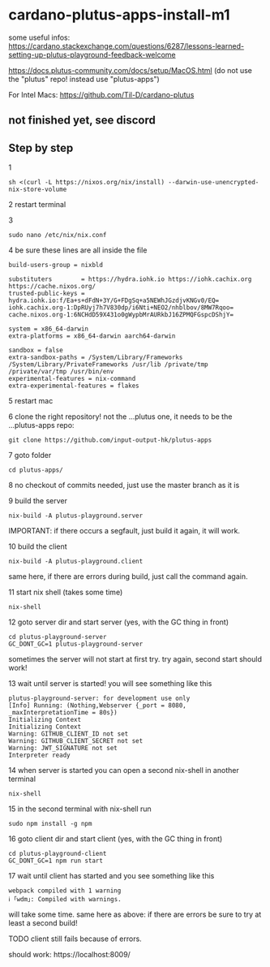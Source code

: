 # cardano-plutus-apps-install-m1

some useful infos:
https://cardano.stackexchange.com/questions/6287/lessons-learned-setting-up-plutus-playground-feedback-welcome

https://docs.plutus-community.com/docs/setup/MacOS.html (do not use the "plutus" repo! instead use "plutus-apps")

For Intel Macs: https://github.com/Til-D/cardano-plutus


## not finished yet, see discord


## Step by step

1
```console
sh <(curl -L https://nixos.org/nix/install) --darwin-use-unencrypted-nix-store-volume
```
2 restart terminal

3
```console
sudo nano /etc/nix/nix.conf
```
4 be sure these lines are all inside the file
```console
build-users-group = nixbld

substituters        = https://hydra.iohk.io https://iohk.cachix.org https://cache.nixos.org/
trusted-public-keys = hydra.iohk.io:f/Ea+s+dFdN+3Y/G+FDgSq+a5NEWhJGzdjvKNGv0/EQ= iohk.cachix.org-1:DpRUyj7h7V830dp/i6Nti+NEO2/nhblbov/8MW7Rqoo= cache.nixos.org-1:6NCHdD59X431o0gWypbMrAURkbJ16ZPMQFGspcDShjY=

system = x86_64-darwin
extra-platforms = x86_64-darwin aarch64-darwin

sandbox = false
extra-sandbox-paths = /System/Library/Frameworks /System/Library/PrivateFrameworks /usr/lib /private/tmp /private/var/tmp /usr/bin/env
experimental-features = nix-command
extra-experimental-features = flakes
```
5 restart mac

6 clone the right repository! not the ...plutus one, it needs to be the ...plutus-apps repo:
```console
git clone https://github.com/input-output-hk/plutus-apps
```
7 goto folder
```console
cd plutus-apps/
```
8 no checkout of commits needed, just use the master branch as it is

9 build the server
```console
nix-build -A plutus-playground.server
```
IMPORTANT: if there occurs a segfault, just build it again, it will work.

10 build the client
```console
nix-build -A plutus-playground.client
```
same here, if there are errors during build, just call the command again.

11 start nix shell (takes some time)
```console
nix-shell
```
12 goto server dir and start server (yes, with the GC thing in front)
```console
cd plutus-playground-server
GC_DONT_GC=1 plutus-playground-server
```
sometimes the server will not start at first try. try again, second start should work!

13 wait until server is started! you will see something like this
```console
plutus-playground-server: for development use only
[Info] Running: (Nothing,Webserver {_port = 8080, _maxInterpretationTime = 80s})
Initializing Context
Initializing Context
Warning: GITHUB_CLIENT_ID not set
Warning: GITHUB_CLIENT_SECRET not set
Warning: JWT_SIGNATURE not set
Interpreter ready
```
14 when server is started you can open a second nix-shell in another terminal
```console
nix-shell
```
15 in the second terminal with nix-shell run
```console
sudo npm install -g npm
```
16 goto client dir and start client (yes, with the GC thing in front)
```console
cd plutus-playground-client
GC_DONT_GC=1 npm run start
```
17 wait until client has started and you see something like this
```console
webpack compiled with 1 warning
ℹ ｢wdm｣: Compiled with warnings.
```
will take some time. same here as above: if there are errors be sure to try at least a second build!

TODO client still fails because of errors.

should work: https://localhost:8009/ 
